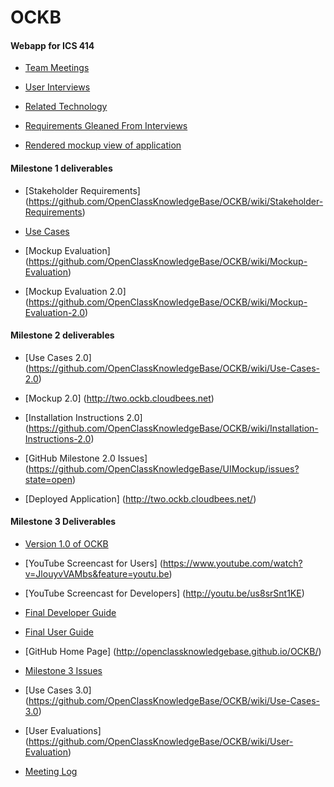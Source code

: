 OCKB
========

<h4> Webapp for ICS 414 </h4>

* [Team Meetings](https://github.com/OpenClassKnowledgeBase/OCKB/wiki/Team-Meetings)

* [User Interviews](https://github.com/OpenClassKnowledgeBase/OCKB/wiki/User-Interviews)

* [Related Technology](https://github.com/OpenClassKnowledgeBase/OCKB/wiki/Related-Technologies)

* [Requirements Gleaned From Interviews](https://github.com/OpenClassKnowledgeBase/OCKB/wiki/Requirements-Gleaned-From-Interviews)

* [Rendered mockup view of application](http://openclassknowledgebase.github.io/UIMockup/)


<h4> Milestone 1 deliverables </h4>

* [Stakeholder Requirements] (https://github.com/OpenClassKnowledgeBase/OCKB/wiki/Stakeholder-Requirements)

* [Use Cases](https://github.com/OpenClassKnowledgeBase/OCKB/wiki/Use-Cases)

* [Mockup Evaluation] (https://github.com/OpenClassKnowledgeBase/OCKB/wiki/Mockup-Evaluation)

* [Mockup Evaluation 2.0] (https://github.com/OpenClassKnowledgeBase/OCKB/wiki/Mockup-Evaluation-2.0)


<h4> Milestone 2 deliverables </h4>

* [Use Cases 2.0] (https://github.com/OpenClassKnowledgeBase/OCKB/wiki/Use-Cases-2.0)

* [Mockup 2.0] (http://two.ockb.cloudbees.net)   

* [Installation Instructions 2.0] (https://github.com/OpenClassKnowledgeBase/OCKB/wiki/Installation-Instructions-2.0)

* [GitHub Milestone 2.0 Issues] (https://github.com/OpenClassKnowledgeBase/UIMockup/issues?state=open)

* [Deployed Application] (http://two.ockb.cloudbees.net/)


<h4> Milestone 3 Deliverables </h4>

* [Version 1.0 of OCKB](http://two.ockb.cloudbees.net/)

* [YouTube Screencast for Users] (https://www.youtube.com/watch?v=JlouyvVAMbs&feature=youtu.be)

* [YouTube Screencast for Developers] (http://youtu.be/us8srSnt1KE)

* [Final Developer Guide](https://github.com/OpenClassKnowledgeBase/OCKB/wiki/Final-Developer-Guide)

* [Final User Guide](https://github.com/OpenClassKnowledgeBase/OCKB/wiki/Final-User-Guide)

* [GitHub Home Page] (http://openclassknowledgebase.github.io/OCKB/)

* [Milestone 3 Issues](https://github.com/OpenClassKnowledgeBase/OCKB/issues?direction=desc&milestone=2&page=1&sort=updated&state=closed)

* [Use Cases 3.0] (https://github.com/OpenClassKnowledgeBase/OCKB/wiki/Use-Cases-3.0)

* [User Evaluations] (https://github.com/OpenClassKnowledgeBase/OCKB/wiki/User-Evaluation)

* [Meeting Log](https://github.com/OpenClassKnowledgeBase/OCKB/wiki/Team-Meetings)
